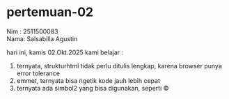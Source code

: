 # pertemuan-02
Nim : 2511500083<br>
Nama: Salsabilla Agustin<br>

hari ini, kamis 02.Okt.2025 kami belajar :<br>
1) ternyata, strukturhtml tidak perlu ditulis lengkap, karena browser punya error tolerance<br>
2) emmet, ternyata bisa ngetik kode jauh lebih cepat
3) ternyata ada simbol2 yang bisa digunakan, seperti &copy; 